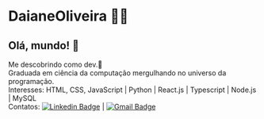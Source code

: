 # DaianeOliveira 👩‍💻


## Olá, mundo! 👋
Me descobrindo como dev.🚀<br>
Graduada em ciência da computação mergulhando no universo da programação.<br>
Interesses: HTML, CSS, JavaScript | Python | React.js | Typescript | Node.js | MySQL
<br/> Contatos: [![Linkedin Badge](https://img.shields.io/badge/-DaianeOliveira-blue?style=flat-square&logo=Linkedin&logoColor=white&link=https://www.linkedin.com/in/daiane-oliveira/)](https://www.linkedin.com/in/daiane-oliveira-1009a4101/) 
| 
[![Gmail Badge](https://img.shields.io/badge/-daianeldeoliveira@gmail.com-c14438?style=flat-square&logo=Gmail&logoColor=white&link=mailto:daianeldeoliveira@gmail.com)](mailto:daianeldeoliveira@gmail.com)



 
```
